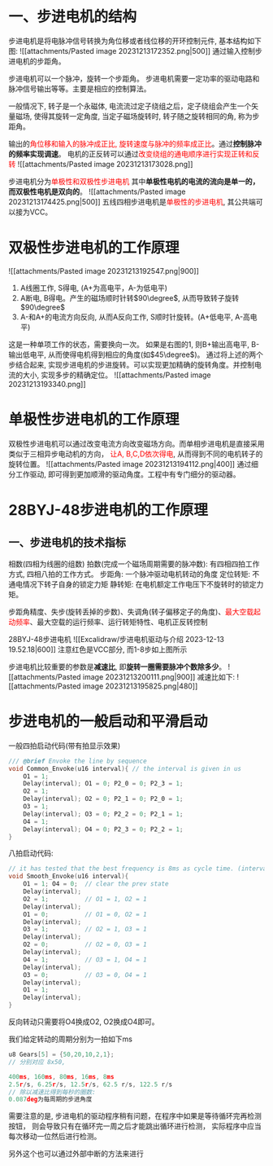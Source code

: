 # 一、步进电机的结构
步进电机是将电脉冲信号转换为角位移或者线位移的开环控制元件, 基本结构如下图: 
![[attachments/Pasted image 20231213172352.png|500]]
通过输入控制步进电机的步距角。

步进电机可以一个脉冲，旋转一个步距角。
步进电机需要一定功率的驱动电路和脉冲信号输出等等。主要是相应的控制算法。

一般情况下, 转子是一个永磁体, 电流流过定子绕组之后，定子绕组会产生一个矢量磁场, 使得其旋转一定角度, 当定子磁场旋转时, 转子随之旋转相同的角, 称为步距角。

输出的<mark style="background: transparent; color: red">角位移和输入的脉冲成正比, 旋转速度与脉冲的频率成正比</mark>。通过**控制脉冲的频率实现调速**。
电机的正反转可以通过<mark style="background: transparent; color: red">改变绕组的通电顺序进行实现正转和反转</mark>
![[attachments/Pasted image 20231213173028.png]]


步进电机分为<mark style="background: transparent; color: red">单极性和双极性步进电机</mark> 其中**单极性电机的电流的流向是单一的，而双极性电机是双向的**。
![[attachments/Pasted image 20231213174425.png|500]]
五线四相步进电机是<mark style="background: transparent; color: red">单极性的步进电机</mark>, 其公共端可以接为VCC。

# 双极性步进电机的工作原理

![[attachments/Pasted image 20231213192547.png|900]]

1. A线圈工作, S得电, (A+为高电平，A-为低电平)
2. A断电, B得电。产生的磁场顺时针转$90\degree$, 从而导致转子旋转$90\degree$
3. A-和A+的电流方向反向, 从而A反向工作,  S顺时针旋转。(A+低电平, A-高电平)

这是一种单项工作的状态，需要换向一次。
如果是右图的1,  则B+输出高电平, B-输出低电平, 从而使得电机得到相应的角度(如$45\degree$)。
通过将上述的两个步结合起来, 实现步进电机的步进旋转。可以实现更加精确的旋转角度。并控制电流的大小, 实现多步的精确定位。
![[attachments/Pasted image 20231213193340.png]]

# 单极性步进电机的工作原理

双极性步进电机可以通过改变电流方向改变磁场方向。而单相步进电机是直接采用类似于三相异步电动机的方向，<mark style="background: transparent; color: red"> 让A, B,C,D依次得电</mark>, 从而得到不同的电机转子的旋转位置。
![[attachments/Pasted image 20231213194112.png|400]]
通过细分工作驱动, 即可得到更加顺滑的驱动角度。工程中有专门细分的驱动器。

# 28BYJ-48步进电机的工作原理

## 一、步进电机的技术指标
相数(四相为线圈的组数)
拍数(完成一个磁场周期需要的脉冲数): 有四相四拍工作方式, 四相八拍的工作方式。
步距角: 一个脉冲驱动电机转动的角度
定位转矩: 不通电情况下转子自身的锁定力矩
静转矩: 在电机额定工作电压下不旋转时的锁定力矩。

步距角精度、失步(旋转丢掉的步数)、失调角(转子偏移定子的角度)、<mark style="background: transparent; color: red">最大空载起动频率</mark>、最大空载的运行频率、运行转矩特性、电机正反转控制

28BYJ-48步进电机
![[Excalidraw/步进电机驱动与介绍 2023-12-13 19.52.18|600]]
注意红色是VCC部分, 而1-8步如上图所示

步进电机比较重要的参数是**减速比**, 即**旋转一圈需要脉冲个数除多少**。
![[attachments/Pasted image 20231213200111.png|900]]
减速比如下: 
![[attachments/Pasted image 20231213195825.png|480]]






# 步进电机的一般启动和平滑启动

一般四拍启动代码(带有拍显示效果)
```c
/// @brief Envoke the line by sequence
void Common_Envoke(u16 interval){ // the interval is given in us
    O1 = 1;
    Delay(interval); O1 = 0; P2_0 = 0; P2_3 = 1;
    O2 = 1;
    Delay(interval); O2 = 0; P2_1 = 0; P2_0 = 1;
    O3 = 1;
    Delay(interval); O3 = 0; P2_2 = 0; P2_1 = 1;
    O4 = 1;
    Delay(interval); O4 = 0; P2_3 = 0; P2_2 = 1;
}
```

八拍启动代码: 
```c
// it has tested that the best frequency is 8ms as cycle time. (interval is 1ms) 
void Smooth_Envoke(u16 interval){
    O1 = 1; O4 = 0;  // clear the prev state
    Delay(interval);
    O2 = 1;          // O1 = 1, O2 = 1
    Delay(interval);
    O1 = 0;          // O1 = 0, O2 = 1
    Delay(interval);
    O3 = 1;          // O2 = 1, O3 = 1
    Delay(interval);
    O2 = 0;          // O2 = 0, O3 = 1
    Delay(interval);
    O4 = 1;          // O3 = 1, O4 = 1
    Delay(interval);
    O3 = 0;          // O3 = 0, O4 = 1
    Delay(interval);
    O1 = 1;
    Delay(interval);
}
```

反向转动只需要将O4换成O2, O2换成O4即可。

我们给定转动的周期分别为一拍如下ms
```c
u8 Gears[5] = {50,20,10,2,1};
// 分别对应 8x50, 

400ms, 160ms, 80ms, 16ms, 8ms
2.5r/s, 6.25r/s, 12.5r/s, 62.5 r/s, 122.5 r/s
// 除以减速比得到每秒的圈数:
0.087deg为每周期的步进角度
```


需要注意的是, 步进电机的驱动程序稍有问题，在程序中如果是等待循环完再检测按钮， 则会导致只有在循环完一周之后才能跳出循环进行检测， 实际程序中应当每次移动一位然后进行检测。

另外这个也可以通过外部中断的方法来进行